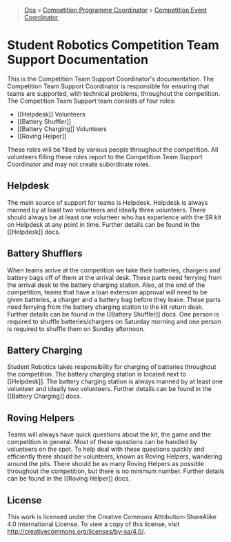 > [Ops](https://bitbucket.org/srobo/ops-manual/wiki/Home) » [Competition Programme Coordinator](https://bitbucket.org/rspanton/sr-comp-programme/wiki/Home) » [Competition Event Coordinator](https://bitbucket.org/rspanton/sr-event-coord/wiki/Home)

# Student Robotics Competition Team Support Documentation

This is the Competition Team Support Coordinator's documentation. The Competition Team Support Coordinator is responsible for ensuring that teams are supported, with technical problems, throughout the competition. The Competition Team Support team consists of four roles:

 * [[Helpdesk]] Volunteers
 * [[Battery Shuffler]]
 * [[Battery Charging]] Volunteers
 * [[Roving Helper]]

These roles will be filled by various people throughout the competition. All volunteers filling these roles report to the Competition Team Support Coordinator and may not create subordinate roles.

## Helpdesk
The main source of support for teams is Helpdesk. Helpdesk is always manned by at least two volunteers and ideally three volunteers. There should always be at least one volunteer who has experience with the SR kit on Helpdesk at any point in time. Further details can be found in the [[Helpdesk]] docs.

## Battery Shufflers
When teams arrive at the competition we take their batteries, chargers and battery bags off of them at the arrival desk. These parts need ferrying from the arrival desk to the battery charging station. Also, at the end of the competition, teams that have a loan extension approval will need to be given batteries, a charger and a battery bag before they leave. These parts need ferrying from the battery charging station to the kit return desk. Further details can be found in the [[Battery Shuffler]] docs. One person is required to shuffle batteries/chargers on Saturday morning and one person is required to shuffle them on Sunday afternoon.

## Battery Charging
Student Robotics takes responsibility for charging of batteries throughout the competition. The battery charging station is located next to [[Helpdesk]]. The battery charging station is always manned by at least one volunteer and ideally two volunteers. Further details can be found in the [[Battery Charging]] docs.

## Roving Helpers
Teams will always have quick questions about the kit, the game and the competition in general. Most of these questions can be handled by volunteers on the spot. To help deal with these questions quickly and efficiently there should be volunteers, known as Roving Helpers, wandering around the pits. There should be as many Roving Helpers as possible throughout the competition, but there is no minimum number. Further details can be found in the [[Roving Helper]] docs.

## License
This work is licensed under the Creative Commons Attribution-ShareAlike 4.0 International License. To view a copy of this license, visit http://creativecommons.org/licenses/by-sa/4.0/.